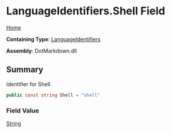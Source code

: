 # LanguageIdentifiers\.Shell Field

[Home](../../../README.md)

**Containing Type**: [LanguageIdentifiers](../README.md)

**Assembly**: DotMarkdown\.dll

## Summary

Identifier for Shell\.

```csharp
public const string Shell = "shell"
```

### Field Value

[String](https://docs.microsoft.com/en-us/dotnet/api/system.string)


